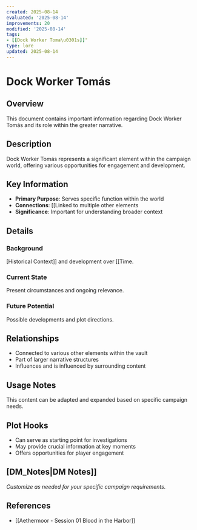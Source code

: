 ```yaml
---
created: 2025-08-14
evaluated: '2025-08-14'
improvements: 20
modified: '2025-08-14'
tags:
- [[Dock Worker Toma\u0301s]]"
type: lore
updated: 2025-08-14
---
```


# Dock Worker Tomás

## Overview
This document contains important information regarding Dock Worker Tomás and its role within the greater narrative.

## Description
Dock Worker Tomás represents a significant element within the campaign world, offering various opportunities for engagement and development.

## Key Information
- **Primary Purpose**: Serves specific function within the world
- **Connections**: [[Linked to multiple other elements
- **Significance**: Important for understanding broader context

## Details
### Background
[Historical Context]] and development over [[Time.

### Current State
Present circumstances and ongoing relevance.

### Future Potential
Possible developments and plot directions.

## Relationships
- Connected to various other elements within the vault
- Part of larger narrative structures
- Influences and is influenced by surrounding content

## Usage Notes
This content can be adapted and expanded based on specific campaign needs.

## Plot Hooks
- Can serve as starting point for investigations
- May provide crucial information at key moments
- Offers opportunities for player engagement

## [DM_Notes|DM Notes]]
*Customize as needed for your specific campaign requirements.*

## References

- [[Aethermoor - Session 01 Blood in the Harbor]]

